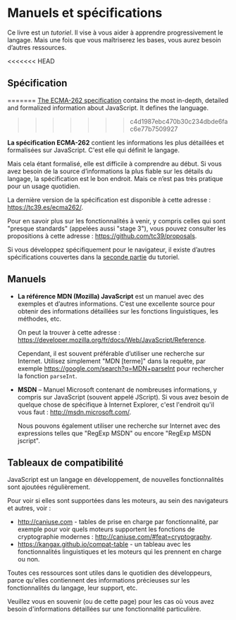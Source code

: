
# Manuels et spécifications

Ce livre est un *tutoriel*. Il vise à vous aider à apprendre progressivement le langage. Mais une fois que vous maîtriserez les bases, vous aurez besoin d’autres ressources.


<<<<<<< HEAD
## Spécification
=======
[The ECMA-262 specification](https://www.ecma-international.org/publications/standards/Ecma-262.htm) contains the most in-depth, detailed and formalized information about JavaScript. It defines the language.
>>>>>>> c4d1987ebc470b30c234dbde6fac6e77b7509927

**La spécification ECMA-262** contient les informations les plus détaillées et formalisées sur JavaScript. C'est elle qui définit le langage.

Mais cela étant formalisé, elle est difficile à comprendre au début. Si vous avez besoin de la source d’informations la plus fiable sur les détails du langage, la spécification est le bon endroit. Mais ce n’est pas très pratique pour un usage quotidien.

La dernière version de la spécification est disponible à cette adresse : <https://tc39.es/ecma262/>.

Pour en savoir plus sur les fonctionnalités à venir, y compris celles qui sont "presque standards" (appelées aussi "stage 3"), vous pouvez consulter les propositions à cette adresse : <https://github.com/tc39/proposals>.

Si vous développez spécifiquement pour le navigateur, il existe d’autres spécifications couvertes dans la [seconde partie](info:browser-environment) du tutoriel.

## Manuels

- **La référence MDN (Mozilla) JavaScript** est un manuel avec des exemples et d’autres informations. C’est une excellente source pour obtenir des informations détaillées sur les fonctions linguistiques, les méthodes, etc.

    On peut la trouver à cette adresse : <https://developer.mozilla.org/fr/docs/Web/JavaScript/Reference>.

  Cependant, il est souvent préférable d’utiliser une recherche sur Internet. Utilisez simplement "MDN [terme]" dans la requête, par exemple <https://google.com/search?q=MDN+parseInt> pour rechercher la fonction `parseInt`.

- **MSDN** – Manuel Microsoft contenant de nombreuses informations, y compris sur JavaScript (souvent appelé JScript). Si vous avez besoin de quelque chose de spécifique à Internet Explorer, c'est l'endroit qu'il vous faut : <http://msdn.microsoft.com/>.

    Nous pouvons également utiliser une recherche sur Internet avec des expressions telles que "RegExp MSDN" ou encore "RegExp MSDN jscript".

## Tableaux de compatibilité

JavaScript est un langage en développement, de nouvelles fonctionnalités sont ajoutées régulièrement.

Pour voir si elles sont supportées dans les moteurs, au sein des navigateurs et autres, voir :

- <http://caniuse.com> - tables de prise en charge par fonctionnalité, par exemple pour voir quels moteurs supportent les fonctions de cryptographie modernes : <http://caniuse.com/#feat=cryptography>.
- <https://kangax.github.io/compat-table> - un tableau avec les fonctionnalités linguistiques et les moteurs qui les prennent en charge ou non.

Toutes ces ressources sont utiles dans le quotidien des développeurs, parce qu'elles contiennent des informations précieuses sur les fonctionnalités du langage, leur support, etc.

Veuillez vous en souvenir (ou de cette page) pour les cas où vous avez besoin d'informations détaillées sur une fonctionnalité particulière.
